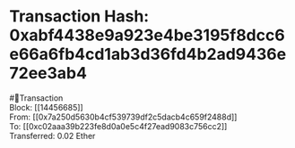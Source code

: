 
Transaction Hash: 0xabf4438e9a923e4be3195f8dcc6e66a6fb4cd1ab3d36fd4b2ad9436e72ee3ab4
====================================================================================
  
#💸Transaction  
Block: [[14456685]]  
From: [[0x7a250d5630b4cf539739df2c5dacb4c659f2488d]]  
To: [[0xc02aaa39b223fe8d0a0e5c4f27ead9083c756cc2]]  
Transferred: 0.02 Ether